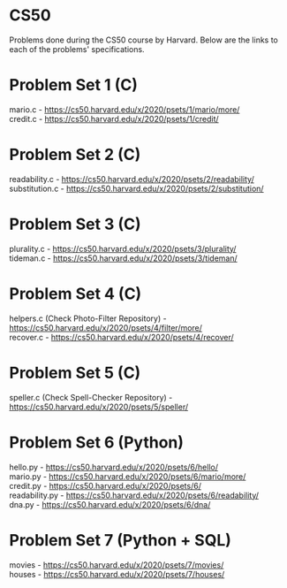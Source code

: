 # CS50
Problems done during the CS50 course by Harvard. Below are the links to each of the problems' specifications. 

# Problem Set 1 (C)
mario.c - https://cs50.harvard.edu/x/2020/psets/1/mario/more/ <br />
credit.c - https://cs50.harvard.edu/x/2020/psets/1/credit/ <br />

# Problem Set 2 (C)
readability.c - https://cs50.harvard.edu/x/2020/psets/2/readability/ <br />
substitution.c - https://cs50.harvard.edu/x/2020/psets/2/substitution/ <br />

# Problem Set 3 (C)
plurality.c - https://cs50.harvard.edu/x/2020/psets/3/plurality/ <br />
tideman.c - https://cs50.harvard.edu/x/2020/psets/3/tideman/ <br />

# Problem Set 4 (C)
helpers.c (Check Photo-Filter Repository) - https://cs50.harvard.edu/x/2020/psets/4/filter/more/ <br />
recover.c - https://cs50.harvard.edu/x/2020/psets/4/recover/ <br />

# Problem Set 5 (C)
speller.c (Check Spell-Checker Repository) - https://cs50.harvard.edu/x/2020/psets/5/speller/ <br />

# Problem Set 6 (Python)
hello.py - https://cs50.harvard.edu/x/2020/psets/6/hello/ <br />
mario.py - https://cs50.harvard.edu/x/2020/psets/6/mario/more/ <br />
credit.py - https://cs50.harvard.edu/x/2020/psets/6/ <br />
readability.py - https://cs50.harvard.edu/x/2020/psets/6/readability/ <br />
dna.py - https://cs50.harvard.edu/x/2020/psets/6/dna/ <br />

# Problem Set 7 (Python + SQL)
movies - https://cs50.harvard.edu/x/2020/psets/7/movies/ <br />
houses - https://cs50.harvard.edu/x/2020/psets/7/houses/ <br />
